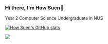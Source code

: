 ### Hi there, I'm How Suen👋
Year 2 Computer Science Undergraduate in NUS

[![How Suen's GitHub stats](https://github-readme-stats.vercel.app/api?username=HowSuen&include_all_commits=true&count_private=true&show_icons=true&theme=dracula)](https://github.com/anuraghazra/github-readme-stats)

![](https://komarev.com/ghpvc/?username=HowSuen&color=blueviolet)
